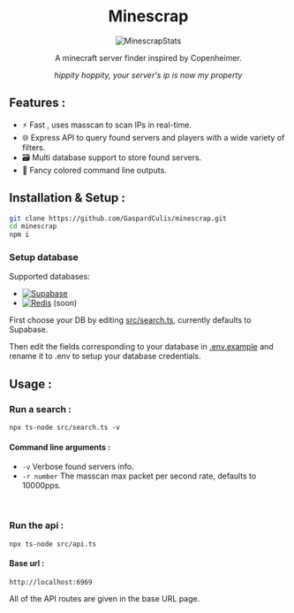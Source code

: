 <div align="center">
  <h1>Minescrap</h1>

![MinescrapStats](https://dffgmelmvcyznupdsevg.supabase.co/functions/v1/stats)
  
A minecraft server finder inspired by Copenheimer.

*hippity hoppity, your server's ip is now my property*

</div>

Features :
----------
- ⚡️ Fast , uses masscan to scan IPs in real-time.
- 🌐 Express API to query found servers and players with a wide variety of filters.
- 🗃️ Multi database support to store found servers.
- 🎨 Fancy colored command line outputs.

Installation & Setup :
----------------------

```bash
git clone https://github.com/GaspardCulis/minescrap.git
cd minescrap
npm i
```

### Setup database

Supported databases:
- [![Supabase](https://img.shields.io/badge/Supabase-3ECF8E?style=for-the-badge&logo=supabase&logoColor=white)](https://supabase.com/)
- [![Redis](https://img.shields.io/badge/redis-%23DD0031.svg?style=for-the-badge&logo=redis&logoColor=white)](https://redis.io/) (soon)

First choose your DB by editing [src/search.ts](./src/search.ts?plain=1#L31), currently defaults to Supabase.

Then edit the fields corresponding to your database in [.env.example](.env.example) and rename it to .env to setup your database credentials.

Usage :
-------
### Run a search :

`npx ts-node src/search.ts -v`


#### Command line arguments :
- `-v` Verbose found servers info.
- `-r number` The masscan max packet per second rate, defaults to 10000pps.
<br>

### Run the api :

`npx ts-node src/api.ts`

#### Base url :
`http://localhost:6969`

All of the API routes are given in the base URL page.
